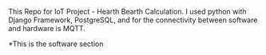 This Repo for IoT Project - Hearth Bearth Calculation.
I used python with Django Framework, PostgreSQL, and for the connectivity between software and hardware is MQTT.

*This is the software section
